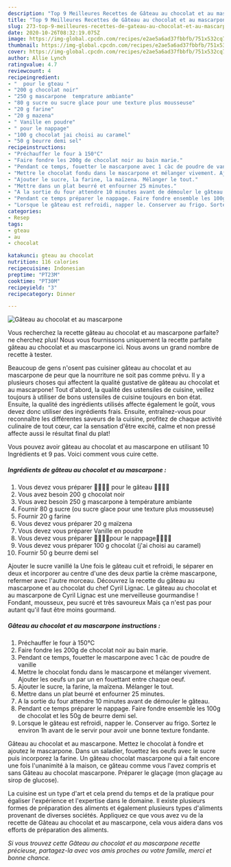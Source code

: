 ```yaml
---
description: "Top 9 Meilleures Recettes de Gâteau au chocolat et au mascarpone"
title: "Top 9 Meilleures Recettes de Gâteau au chocolat et au mascarpone"
slug: 273-top-9-meilleures-recettes-de-gateau-au-chocolat-et-au-mascarpone
date: 2020-10-26T08:32:19.075Z
image: https://img-global.cpcdn.com/recipes/e2ae5a6ad37fbbfb/751x532cq70/gateau-au-chocolat-et-au-mascarpone-photo-principale-de-la-recette.jpg
thumbnail: https://img-global.cpcdn.com/recipes/e2ae5a6ad37fbbfb/751x532cq70/gateau-au-chocolat-et-au-mascarpone-photo-principale-de-la-recette.jpg
cover: https://img-global.cpcdn.com/recipes/e2ae5a6ad37fbbfb/751x532cq70/gateau-au-chocolat-et-au-mascarpone-photo-principale-de-la-recette.jpg
author: Allie Lynch
ratingvalue: 4.7
reviewcount: 4
recipeingredient:
- "  pour le gteau "
- "200 g chocolat noir"
- "250 g mascarpone  temprature ambiante"
- "80 g sucre ou sucre glace pour une texture plus mousseuse"
- "20 g farine"
- "20 g mazena"
- " Vanille en poudre"
- " pour le nappage"
- "100 g chocolat jai choisi au caramel"
- "50 g beurre demi sel"
recipeinstructions:
- "Préchauffer le four à 150°C"
- "Faire fondre les 200g de chocolat noir au bain marie."
- "Pendant ce temps, fouetter le mascarpone avec 1 càc de poudre de vanille"
- "Mettre le chocolat fondu dans le mascarpone et mélanger vivement. Ajouter les oeufs un par un en fouettant entre chaque oeuf."
- "Ajouter le sucre, la farine, la maïzena. Mélanger le tout."
- "Mettre dans un plat beurré et enfourner 25 minutes."
- "A la sortie du four attendre 10 minutes avant de démouler le gâteau."
- "Pendant ce temps préparer le nappage. Faire fondre ensemble les 100g de chocolat et les 50g de beurre demi sel."
- "Lorsque le gâteau est refroidi, napper le. Conserver au frigo. Sortez le environ 1h avant de le servir pour avoir une bonne texture fondante."
categories:
- Resep
tags:
- gteau
- au
- chocolat

katakunci: gteau au chocolat 
nutrition: 116 calories
recipecuisine: Indonesian
preptime: "PT23M"
cooktime: "PT30M"
recipeyield: "3"
recipecategory: Dinner

---
```



![Gâteau au chocolat et au mascarpone](https://img-global.cpcdn.com/recipes/e2ae5a6ad37fbbfb/751x532cq70/gateau-au-chocolat-et-au-mascarpone-photo-principale-de-la-recette.jpg)

Vous recherchez la recette gâteau au chocolat et au mascarpone parfaite? ne cherchez plus! Nous vous fournissons uniquement la recette parfaite gâteau au chocolat et au mascarpone ici. Nous avons un grand nombre de recette à tester.

Beaucoup de gens n'osent pas cuisiner gâteau au chocolat et au mascarpone de peur que la nourriture ne soit pas comme prévu. Il y a plusieurs choses qui affectent la qualité gustative de gâteau au chocolat et au mascarpone! Tout d'abord, la qualité des ustensiles de cuisine, veillez toujours à utiliser de bons ustensiles de cuisine toujours en bon état. Ensuite, la qualité des ingrédients utilisés affecte également le goût, vous devez donc utiliser des ingrédients frais. Ensuite, entraînez-vous pour reconnaître les différentes saveurs de la cuisine, profitez de chaque activité culinaire de tout cœur, car la sensation d'être excité, calme et non pressé affecte aussi le résultat final du plat!

<!--inarticleads1-->

Vous pouvez avoir gâteau au chocolat et au mascarpone en utilisant 10 Ingrédients et 9 pas. Voici comment vous cuire cette.

##### Ingrédients de gâteau au chocolat et au mascarpone :

1. Vous devez vous préparer  🍰🍰🍰🍰 pour le gâteau 🍰🍰🍰🍰
1. Vous avez besoin 200 g chocolat noir
1. Vous avez besoin 250 g mascarpone à température ambiante
1. Fournir 80 g sucre (ou sucre glace pour une texture plus mousseuse)
1. Fournir 20 g farine
1. Vous devez vous préparer 20 g maïzena
1. Vous devez vous préparer  Vanille en poudre
1. Vous devez vous préparer  🍫🍫🍫🍫pour le nappage🍫🍫🍫🍫
1. Vous devez vous préparer 100 g chocolat (j&#39;ai choisi au caramel)
1. Fournir 50 g beurre demi sel


Ajouter le sucre vanillé la Une fois le gâteau cuit et refroidi, le séparer en deux et incorporer au centre d&#39;une des deux partie la crème mascarpone, refermer avec l&#39;autre morceau. Découvrez la recette du gâteau au mascarpone et au chocolat du chef Cyril Lignac. Le gâteau au chocolat et au mascarpone de Cyril Lignac est une merveilleuse gourmandise ! Fondant, mousseux, peu sucré et très savoureux Mais ça n&#39;est pas pour autant qu&#39;il faut être moins gourmand. 

<!--inarticleads2-->

##### Gâteau au chocolat et au mascarpone instructions :

1. Préchauffer le four à 150°C
1. Faire fondre les 200g de chocolat noir au bain marie.
1. Pendant ce temps, fouetter le mascarpone avec 1 càc de poudre de vanille
1. Mettre le chocolat fondu dans le mascarpone et mélanger vivement. Ajouter les oeufs un par un en fouettant entre chaque oeuf.
1. Ajouter le sucre, la farine, la maïzena. Mélanger le tout.
1. Mettre dans un plat beurré et enfourner 25 minutes.
1. A la sortie du four attendre 10 minutes avant de démouler le gâteau.
1. Pendant ce temps préparer le nappage. Faire fondre ensemble les 100g de chocolat et les 50g de beurre demi sel.
1. Lorsque le gâteau est refroidi, napper le. Conserver au frigo. Sortez le environ 1h avant de le servir pour avoir une bonne texture fondante.


Gâteau au chocolat et au mascarpone. Mettez le chocolat à fondre et ajoutez le mascarpone. Dans un saladier, fouettez les oeufs avec le sucre puis incorporez la farine. Un gâteau chocolat mascarpone qui a fait encore une fois l&#39;unanimité à la maison, ce gâteau comme vous l&#39;avez compris et sans Gâteau au chocolat mascarpone. Préparer le glaçage (mon glaçage au sirop de glucose). 

<!--inarticleads1-->

<p>
La cuisine est un type d'art et cela prend du temps et de la pratique pour égaliser l'expérience et l'expertise dans le domaine. Il existe plusieurs formes de préparation des aliments et également plusieurs types d'aliments provenant de diverses sociétés. Appliquez ce que vous avez vu de la recette de Gâteau au chocolat et au mascarpone, cela vous aidera dans vos efforts de préparation des aliments.
</p>

<p>
<i>Si vous trouvez cette Gâteau au chocolat et au mascarpone recette précieuse, partagez-la avec vos amis proches ou votre famille, merci et bonne chance.</i>
</p>
